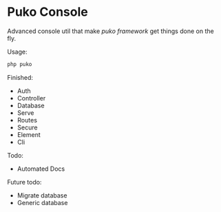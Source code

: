 # Puko Console

Advanced console util that make *puko framework* get things done on the fly.

Usage:

```bash
php puko
```

Finished:
* Auth
* Controller
* Database
* Serve
* Routes
* Secure
* Element
* Cli

Todo:
* Automated Docs

Future todo:
* Migrate database
* Generic database